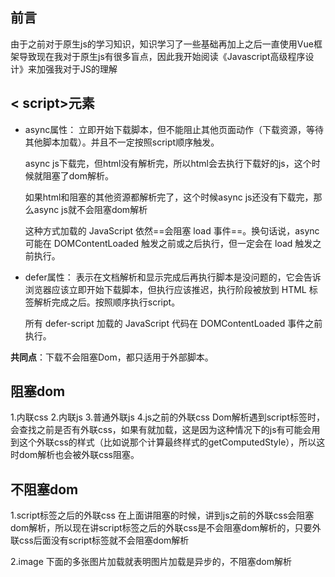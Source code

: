 ## 前言
由于之前对于原生js的学习知识，知识学习了一些基础再加上之后一直使用Vue框架导致现在我对于原生js有很多盲点，因此我开始阅读《Javascript高级程序设计》来加强我对于JS的理解

##  < script>元素
- async属性：
立即开始下载脚本，但不能阻止其他页面动作（下载资源，等待其他脚本加载）。并且不一定按照script顺序触发。

	async js下载完，但html没有解析完，所以html会去执行下载好的js，这个时候就阻塞了dom解析。

	如果html和阻塞的其他资源都解析完了，这个时候async js还没有下载完，那么async js就不会阻塞dom解析

	这种方式加载的 JavaScript 依然==会阻塞 load 事件==。换句话说，async可能在 DOMContentLoaded 触发之前或之后执行，但一定会在 load 触发之前执行。

- defer属性：
  表示在文档解析和显示完成后再执行脚本是没问题的，它会告诉浏览器应该立即开始下载脚本，但执行应该推迟，执行阶段被放到 HTML 标签解析完成之后。按照顺序执行script。
	
	所有 defer-script 加载的 JavaScript 代码在 DOMContentLoaded 事件之前执行。

**共同点**：下载不会阻塞Dom，都只适用于外部脚本。

## 阻塞dom
1.内联css 2.内联js 3.普通外联js 
4.js之前的外联css
Dom解析遇到script标签时，会查找之前是否有外联css，如果有就加载，这是因为这种情况下的js有可能会用到这个外联css的样式（比如说那个计算最终样式的getComputedStyle），所以这时dom解析也会被外联css阻塞。
## 不阻塞dom
1.script标签之后的外联css
在上面讲阻塞的时候，讲到js之前的外联css会阻塞dom解析，所以现在讲script标签之后的外联css是不会阻塞dom解析的，只要外联css后面没有script标签就不会阻塞dom解析

2.image
下面的多张图片加载就表明图片加载是异步的，不阻塞dom解析
	